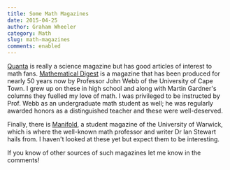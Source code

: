 ```yaml
---
title: Some Math Magazines
date: 2015-04-25
author: Graham Wheeler
category: Math
slug: math-magazines
comments: enabled
---
```


[Quanta](https://www.quantamagazine.org/)
 is really a science magazine but has good articles of
interest to math fans.
[Mathematical Digest](http://www.mth.uct.ac.za/outreach/digest/archive.php)
 is a magazine that
has been produced for nearly 50 years now by Professor John
Webb of the University of Cape Town. I grew up on these in high
school and along with Martin Gardner's columns they fuelled my
love of math. I was privileged to be instructed by Prof. Webb
as an undergraduate math student as well; he was regularly
awarded honors as a distinguished teacher and these were
well-deserved.

Finally, there is [Manifold](http://freespace.virgin.net/ianstewart.joat/MANIFOLD/manifold_main.html),
a student magazine of the University
of Warwick, which is where the well-known math professor and
writer Dr Ian Stewart hails from. I haven't looked at these yet
but expect them to be interesting.

If you know of other sources of such magazines let me know in the
comments!
